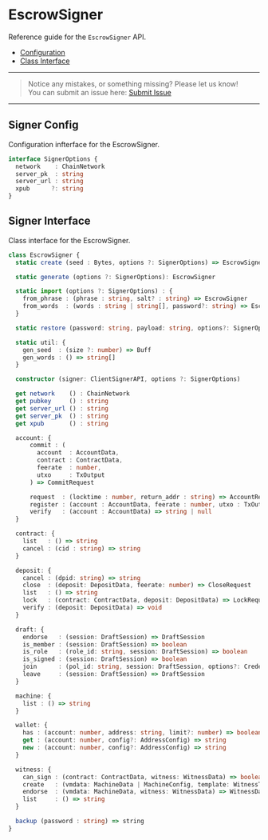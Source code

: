 # EscrowSigner

Reference guide for the `EscrowSigner` API.

- [Configuration](#configuration)
- [Class Interface](#class-interface)

---
> Notice any mistakes, or something missing? Please let us know!  
> You can submit an issue here: [Submit Issue](https://github.com/BitEscrow/escrow-core/issues/new/choose)

---

## Signer Config

Configuration infterface for the EscrowSigner.

```ts
interface SignerOptions {
  network    : ChainNetwork
  server_pk  : string
  server_url : string
  xpub      ?: string
}
```

## Signer Interface

Class interface for the EscrowSigner.

```ts
class EscrowSigner {
  static create (seed : Bytes, options ?: SignerOptions) => EscrowSigner

  static generate (options ?: SignerOptions): EscrowSigner

  static import (options ?: SignerOptions) : {
    from_phrase : (phrase : string, salt? : string) => EscrowSigner
    from_words  : (words : string | string[], password?: string) => EscrowSigner
  }

  static restore (password: string, payload: string, options?: SignerOptions): EscrowSigner

  static util: {
    gen_seed  : (size ?: number) => Buff
    gen_words : () => string[]
  }

  constructor (signer: ClientSignerAPI, options ?: SignerOptions)

  get network    () : ChainNetwork
  get pubkey     () : string
  get server_url () : string
  get server_pk  () : string
  get xpub       () : string

  account: {
      commit : (
        account  : AccountData,
        contract : ContractData,
        feerate  : number,
        utxo     : TxOutput
      ) => CommitRequest

      request  : (locktime : number, return_addr : string) => AccountRequest
      register : (account : AccountData, feerate : number, utxo : TxOutput) => RegisterRequest
      verify   : (account : AccountData) => string | null
  }

  contract: {
    list   : () => string
    cancel : (cid : string) => string
  }

  deposit: {
    cancel : (dpid: string) => string
    close  : (deposit: DepositData, feerate: number) => CloseRequest
    list   : () => string
    lock   : (contract: ContractData, deposit: DepositData) => LockRequest
    verify : (deposit: DepositData) => void
  }

  draft: {
    endorse   : (session: DraftSession) => DraftSession
    is_member : (session: DraftSession) => boolean
    is_role   : (role_id: string, session: DraftSession) => boolean
    is_signed : (session: DraftSession) => boolean
    join      : (pol_id: string, session: DraftSession, options?: CredentialConfig) => DraftSession
    leave     : (session: DraftSession) => DraftSession
  }

  machine: {
    list : () => string
  }

  wallet: {
    has : (account: number, address: string, limit?: number) => boolean
    get : (account: number, config?: AddressConfig) => string
    new : (account: number, config?: AddressConfig) => string
  }

  witness: {
    can_sign : (contract: ContractData, witness: WitnessData) => boolean
    create   : (vmdata: MachineData | MachineConfig, template: WitnessTemplate) => WitnessData
    endorse  : (vmdata: MachineData, witness: WitnessData) => WitnessData
    list     : () => string
  }

  backup (password : string) => string
}
```
